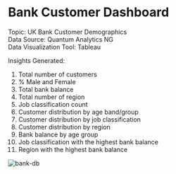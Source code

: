 # Bank Customer Dashboard

Topic: UK Bank Customer Demographics <br/>
Data Source: Quantum Analytics NG <br/>
Data Visualization Tool: Tableau <br/>

Insights Generated:
1. Total number of customers
2. % Male and Female
3. Total bank balance 
4. Total number of region
5. Job classification count
6. Customer distribution by age band/group
7. Customer distribution by job classification
8. Customer distribution by region
9. Bank balance by age group
10. Job classification with the highest bank balance
11. Region with the highest bank balance

![bank-db](https://user-images.githubusercontent.com/88853963/220463643-63aaaf70-c83e-4153-bc47-bb7ae862edfc.png)
